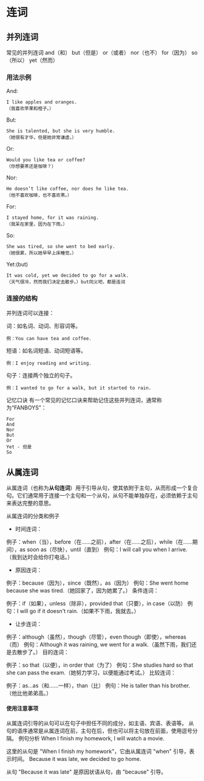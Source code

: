 # 连词
## 并列连词
常见的并列连词
and（和）
but（但是）
or（或者）
nor（也不）
for（因为）
so（所以）
yet（然而）
### 用法示例
And:

    I like apples and oranges.
    （我喜欢苹果和橙子。）
But:

    She is talented, but she is very humble.
    （她很有才华，但是她非常谦虚。）
Or:

    Would you like tea or coffee?
    （你想要茶还是咖啡？）
Nor:

    He doesn’t like coffee, nor does he like tea.
    （他不喜欢咖啡，也不喜欢茶。）
For:

    I stayed home, for it was raining.
    （我呆在家里，因为在下雨。）
So:

    She was tired, so she went to bed early.
    （她很累，所以她早早上床睡觉。）
Yet:(but)

    It was cold, yet we decided to go for a walk.
    （天气很冷，然而我们决定去散步。）but同义吧，都是连词
### 连接的结构
并列连词可以连接：

词：如名词、动词、形容词等。

    例：You can have tea and coffee.
短语：如名词短语、动词短语等。

    例：I enjoy reading and writing.
句子：连接两个独立的句子。

    例：I wanted to go for a walk, but it started to rain.
记忆口诀
有一个常见的记忆口诀来帮助记住这些并列连词，通常称为“FANBOYS”：

    For
    And
    Nor
    But
    Or
    Yet - 但是
    So

## 从属连词
从属连词（也称为**从句连词**）用于引导从句，使其依附于主句，从而形成一个复合句。它们通常用于连接一个主句和一个从句，从句不能单独存在，必须依赖于主句来表达完整的意思。

从属连词的分类和例子
- 时间连词：

例子：when（当），before（在……之前），after（在……之后），while（在……期间），as soon as（尽快），until（直到）
例句：I will call you when I arrive.（我到达时会给你打电话。）
- 原因连词：

例子：because（因为），since（既然），as（因为）
例句：She went home because she was tired.（她回家了，因为她累了。）
条件连词：

例子：if（如果），unless（除非），provided that（只要），in case（以防）
例句：I will go if it doesn't rain.（如果不下雨，我就去。）
- 让步连词：

例子：although（虽然），though（尽管），even though（即使），whereas（而）
例句：Although it was raining, we went for a walk.（虽然下雨，我们还是去散步了。）
目的连词：

例子：so that（以便），in order that（为了）
例句：She studies hard so that she can pass the exam.（她努力学习，以便能通过考试。）
比较连词：

例子：as…as（和……一样），than（比）
例句：He is taller than his brother.（他比他弟弟高。）
#### 使用注意事项
从属连词引导的从句可以在句子中担任不同的成分，如主语、宾语、表语等。
从句的语序通常是从属连词在前，主句在后，但也可以将主句放在前面，使用逗号分隔。
例句分析
When I finish my homework, I will watch a movie.

这里的从句是 "When I finish my homework"，它由从属连词 "when" 引导，表示时间。
Because it was late, we decided to go home.

从句 "Because it was late" 是原因状语从句，由 "because" 引导。